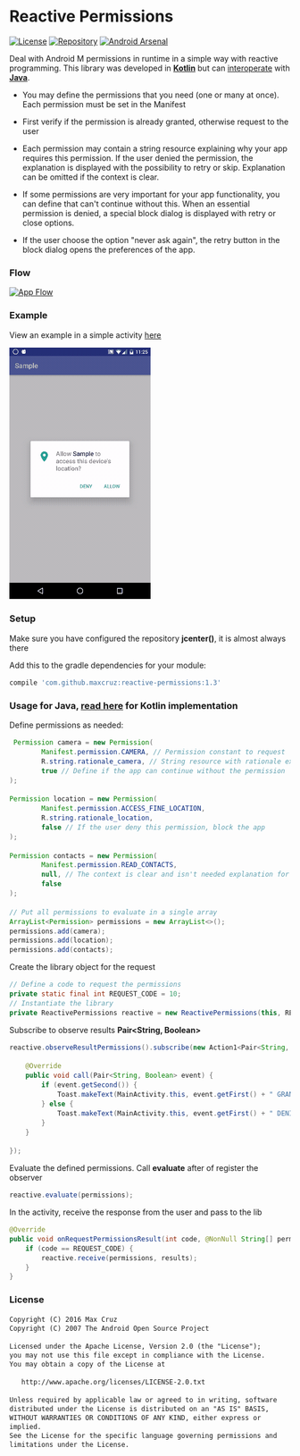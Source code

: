 # Reactive Permissions

[![License](https://img.shields.io/badge/license-Apache2-blue.svg)](https://www.apache.org/licenses/LICENSE-2.0)
[![Repository](https://img.shields.io/badge/jcenter-1.3-brightgreen.svg)](https://bintray.com/maxcruz/maven/reactive-permissions)
[![Android Arsenal](https://img.shields.io/badge/Android%20Arsenal-Reactive%20Permissions-brightgreen.svg?style=flat)](http://android-arsenal.com/details/1/4288)

Deal with Android M permissions in runtime in a simple way with reactive programming. This library was developed in [__Kotlin__](./README.md) but can [interoperate](https://kotlinlang.org/docs/reference/java-to-kotlin-interop.html) with [__Java__](./README-Java.md).

- You may define the permissions that you need (one or many at once). Each permission must be set in the Manifest

- First verify if the permission is already granted, otherwise request to the user

- Each permission may contain a string resource explaining why your app requires this permission. If the user denied the permission, the explanation is displayed with the possibility to retry or skip. Explanation can be omitted if the context is clear.

- If some permissions are very important for your app functionality, you can define that can't continue without this. When an essential permission is denied, a special block dialog is displayed with retry or close options.

- If the user choose the option "never ask again", the retry button in the block dialog opens the preferences of the app.

### Flow

[![App Flow](https://cdn.rawgit.com/MaxCruz/reactive_permissions/master/images/flow.svg)](./images/flow.svg)

### Example 

View an example in a simple activity [here](./sample-java)

![](./images/show.gif)

### Setup

Make sure you have configured the repository __jcenter()__, it is almost always there

Add this to the gradle dependencies for your module:
```gradle
compile 'com.github.maxcruz:reactive-permissions:1.3'
```
### Usage for Java, [read here](./README.md) for Kotlin implementation

Define permissions as needed:
```java
 Permission camera = new Permission(
        Manifest.permission.CAMERA, // Permission constant to request
        R.string.rationale_camera, // String resource with rationale explanation
        true // Define if the app can continue without the permission
);

Permission location = new Permission(
        Manifest.permission.ACCESS_FINE_LOCATION,
        R.string.rationale_location,
        false // If the user deny this permission, block the app
);

Permission contacts = new Permission(
        Manifest.permission.READ_CONTACTS,
        null, // The context is clear and isn't needed explanation for this permission
        false
);

// Put all permissions to evaluate in a single array
ArrayList<Permission> permissions = new ArrayList<>();
permissions.add(camera);
permissions.add(location);
permissions.add(contacts);
```

Create the library object for the request
```java
// Define a code to request the permissions
private static final int REQUEST_CODE = 10;
// Instantiate the library
private ReactivePermissions reactive = new ReactivePermissions(this, REQUEST_CODE);
```

Subscribe to observe results __Pair&lt;String, Boolean&gt;__
```java
reactive.observeResultPermissions().subscribe(new Action1<Pair<String, Boolean>>() {

    @Override
    public void call(Pair<String, Boolean> event) {
        if (event.getSecond()) {
            Toast.makeText(MainActivity.this, event.getFirst() + " GRANTED :-)", Toast.LENGTH_SHORT).show();
        } else {
            Toast.makeText(MainActivity.this, event.getFirst() + " DENIED :-(", Toast.LENGTH_SHORT).show();
        }
    }

});
```

Evaluate the defined permissions. Call __evaluate__ after of register the observer
```java
reactive.evaluate(permissions);
```

In the activity, receive the response from the user and pass to the lib
```java
@Override
public void onRequestPermissionsResult(int code, @NonNull String[] permissions, @NonNull int[] results) {
    if (code == REQUEST_CODE) {
        reactive.receive(permissions, results);
    }
}
```
### License
```
Copyright (C) 2016 Max Cruz
Copyright (C) 2007 The Android Open Source Project

Licensed under the Apache License, Version 2.0 (the "License");
you may not use this file except in compliance with the License.
You may obtain a copy of the License at

   http://www.apache.org/licenses/LICENSE-2.0.txt

Unless required by applicable law or agreed to in writing, software
distributed under the License is distributed on an "AS IS" BASIS,
WITHOUT WARRANTIES OR CONDITIONS OF ANY KIND, either express or implied.
See the License for the specific language governing permissions and
limitations under the License.
```

